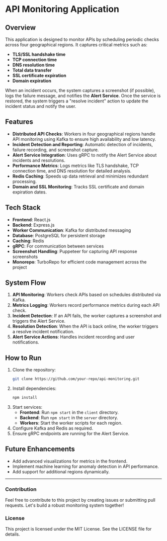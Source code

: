 # API Monitoring Application

## Overview

This application is designed to monitor APIs by scheduling periodic checks across four geographical regions. It captures critical metrics such as:

- **TLS/SSL handshake time**
- **TCP connection time**
- **DNS resolution time**
- **Total data transfer**
- **SSL certificate expiration**
- **Domain expiration**

When an incident occurs, the system captures a screenshot (if possible), logs the failure message, and notifies the **Alert Service**. Once the service is restored, the system triggers a "resolve incident" action to update the incident status and notify the user.

## Features

- **Distributed API Checks**: Workers in four geographical regions handle API monitoring using Kafka to ensure high availability and low latency.
- **Incident Detection and Reporting**: Automatic detection of incidents, failure recording, and screenshot capture.
- **Alert Service Integration**: Uses gRPC to notify the Alert Service about incidents and resolutions.
- **Performance Metrics**: Logs metrics like TLS handshake, TCP connection time, and DNS resolution for detailed analysis.
- **Redis Caching**: Speeds up data retrieval and minimizes redundant processing.
- **Domain and SSL Monitoring**: Tracks SSL certificate and domain expiration dates.

## Tech Stack

- **Frontend**: React.js
- **Backend**: Express.js
- **Worker Communication**: Kafka for distributed messaging
- **Database**: PostgreSQL for persistent storage
- **Caching**: Redis
- **gRPC**: For communication between services
- **Screenshot Handling**: Puppeteer for capturing API response screenshots
- **Monorepo**: TurboRepo for efficient code management across the project

## System Flow

1. **API Monitoring**: Workers check APIs based on schedules distributed via Kafka.
2. **Metrics Logging**: Workers record performance metrics during each API check.
3. **Incident Detection**: If an API fails, the worker captures a screenshot and triggers the Alert Service.
4. **Resolution Detection**: When the API is back online, the worker triggers a resolve incident notification.
5. **Alert Service Actions**: Handles incident recording and user notifications.

## How to Run

1. Clone the repository:
   ```bash
   git clone https://github.com/your-repo/api-monitoring.git
   ```
2. Install dependencies:
   ```bash
   npm install
   ```
3. Start services:
   - **Frontend**: Run `npm start` in the `client` directory.
   - **Backend**: Run `npm start` in the `server` directory.
   - **Workers**: Start the worker scripts for each region.
4. Configure Kafka and Redis as required.
5. Ensure gRPC endpoints are running for the Alert Service.

## Future Enhancements

- Add advanced visualizations for metrics in the frontend.
- Implement machine learning for anomaly detection in API performance.
- Add support for additional regions dynamically.

---

### Contribution

Feel free to contribute to this project by creating issues or submitting pull requests. Let's build a robust monitoring system together!

### License

This project is licensed under the MIT License. See the LICENSE file for details.

